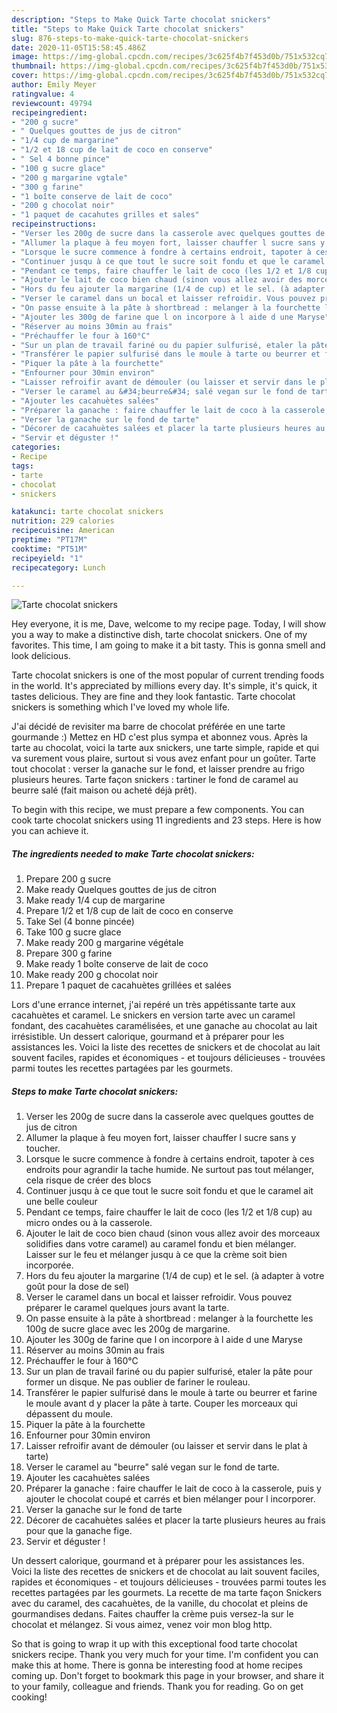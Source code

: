 ```yaml
---
description: "Steps to Make Quick Tarte chocolat snickers"
title: "Steps to Make Quick Tarte chocolat snickers"
slug: 876-steps-to-make-quick-tarte-chocolat-snickers
date: 2020-11-05T15:58:45.486Z
image: https://img-global.cpcdn.com/recipes/3c625f4b7f453d0b/751x532cq70/tarte-chocolat-snickers-photo-principale-de-la-recette.jpg
thumbnail: https://img-global.cpcdn.com/recipes/3c625f4b7f453d0b/751x532cq70/tarte-chocolat-snickers-photo-principale-de-la-recette.jpg
cover: https://img-global.cpcdn.com/recipes/3c625f4b7f453d0b/751x532cq70/tarte-chocolat-snickers-photo-principale-de-la-recette.jpg
author: Emily Meyer
ratingvalue: 4
reviewcount: 49794
recipeingredient:
- "200 g sucre"
- " Quelques gouttes de jus de citron"
- "1/4 cup de margarine"
- "1/2 et 18 cup de lait de coco en conserve"
- " Sel 4 bonne pince"
- "100 g sucre glace"
- "200 g margarine vgtale"
- "300 g farine"
- "1 boîte conserve de lait de coco"
- "200 g chocolat noir"
- "1 paquet de cacahutes grilles et sales"
recipeinstructions:
- "Verser les 200g de sucre dans la casserole avec quelques gouttes de jus de citron"
- "Allumer la plaque à feu moyen fort, laisser chauffer l sucre sans y toucher."
- "Lorsque le sucre commence à fondre à certains endroit, tapoter à ces endroits pour agrandir la tache humide. Ne surtout pas tout mélanger, cela risque de créer des blocs"
- "Continuer jusqu à ce que tout le sucre soit fondu et que le caramel ait une belle couleur"
- "Pendant ce temps, faire chauffer le lait de coco (les 1/2 et 1/8 cup) au micro ondes ou à la casserole."
- "Ajouter le lait de coco bien chaud (sinon vous allez avoir des morceaux solidifies dans votre caramel) au caramel fondu et bien mélanger. Laisser sur le feu et mélanger jusqu à ce que la crème soit bien incorporée."
- "Hors du feu ajouter la margarine (1/4 de cup) et le sel. (à adapter à votre goût pour la dose de sel)"
- "Verser le caramel dans un bocal et laisser refroidir. Vous pouvez préparer le caramel quelques jours avant la tarte."
- "On passe ensuite à la pâte à shortbread : melanger à la fourchette les 100g de sucre glace avec les 200g de margarine."
- "Ajouter les 300g de farine que l on incorpore à l aide d une Maryse"
- "Réserver au moins 30min au frais"
- "Préchauffer le four à 160°C"
- "Sur un plan de travail fariné ou du papier sulfurisé, etaler la pâte pour former un disque. Ne pas oublier de fariner le rouleau."
- "Transférer le papier sulfurisé dans le moule à tarte ou beurrer et farine le moule avant d y placer la pâte à tarte. Couper les morceaux qui dépassent du moule."
- "Piquer la pâte à la fourchette"
- "Enfourner pour 30min environ"
- "Laisser refroifir avant de démouler (ou laisser et servir dans le plat à tarte)"
- "Verser le caramel au &#34;beurre&#34; salé vegan sur le fond de tarte."
- "Ajouter les cacahuètes salées"
- "Préparer la ganache : faire chauffer le lait de coco à la casserole, puis y ajouter le chocolat coupé et carrés et bien mélanger pour l incorporer."
- "Verser la ganache sur le fond de tarte"
- "Décorer de cacahuètes salées et placer la tarte plusieurs heures au frais pour que la ganache fige."
- "Servir et déguster !"
categories:
- Recipe
tags:
- tarte
- chocolat
- snickers

katakunci: tarte chocolat snickers 
nutrition: 229 calories
recipecuisine: American
preptime: "PT17M"
cooktime: "PT51M"
recipeyield: "1"
recipecategory: Lunch

---
```



![Tarte chocolat snickers](https://img-global.cpcdn.com/recipes/3c625f4b7f453d0b/751x532cq70/tarte-chocolat-snickers-photo-principale-de-la-recette.jpg)

Hey everyone, it is me, Dave, welcome to my recipe page. Today, I will show you a way to make a distinctive dish, tarte chocolat snickers. One of my favorites. This time, I am going to make it a bit tasty. This is gonna smell and look delicious.

Tarte chocolat snickers is one of the most popular of current trending foods in the world. It's appreciated by millions every day. It's simple, it's quick, it tastes delicious. They are fine and they look fantastic. Tarte chocolat snickers is something which I've loved my whole life.

J&#39;ai décidé de revisiter ma barre de chocolat préférée en une tarte gourmande :) Mettez en HD c&#39;est plus sympa et abonnez vous. Après la tarte au chocolat, voici la tarte aux snickers, une tarte simple, rapide et qui va surement vous plaire, surtout si vous avez enfant pour un goûter. Tarte tout chocolat : verser la ganache sur le fond, et laisser prendre au frigo plusieurs heures. Tarte façon snickers : tartiner le fond de caramel au beurre salé (fait maison ou acheté déjà prêt).


To begin with this recipe, we must prepare a few components. You can cook tarte chocolat snickers using 11 ingredients and 23 steps. Here is how you can achieve it.

<!--inarticleads1-->

##### The ingredients needed to make Tarte chocolat snickers:

1. Prepare 200 g sucre
1. Make ready  Quelques gouttes de jus de citron
1. Make ready 1/4 cup de margarine
1. Prepare 1/2 et 1/8 cup de lait de coco en conserve
1. Take  Sel (4 bonne pincée)
1. Take 100 g sucre glace
1. Make ready 200 g margarine végétale
1. Prepare 300 g farine
1. Make ready 1 boîte conserve de lait de coco
1. Make ready 200 g chocolat noir
1. Prepare 1 paquet de cacahuètes grillées et salées


Lors d&#39;une errance internet, j&#39;ai repéré un très appétissante tarte aux cacahuètes et caramel. Le snickers en version tarte avec un caramel fondant, des cacahuètes caramélisées, et une ganache au chocolat au lait irrésistible. Un dessert calorique, gourmand et à préparer pour les assistances les. Voici la liste des recettes de snickers et de chocolat au lait souvent faciles, rapides et économiques - et toujours délicieuses - trouvées parmi toutes les recettes partagées par les gourmets. 

<!--inarticleads2-->

##### Steps to make Tarte chocolat snickers:

1. Verser les 200g de sucre dans la casserole avec quelques gouttes de jus de citron
1. Allumer la plaque à feu moyen fort, laisser chauffer l sucre sans y toucher.
1. Lorsque le sucre commence à fondre à certains endroit, tapoter à ces endroits pour agrandir la tache humide. Ne surtout pas tout mélanger, cela risque de créer des blocs
1. Continuer jusqu à ce que tout le sucre soit fondu et que le caramel ait une belle couleur
1. Pendant ce temps, faire chauffer le lait de coco (les 1/2 et 1/8 cup) au micro ondes ou à la casserole.
1. Ajouter le lait de coco bien chaud (sinon vous allez avoir des morceaux solidifies dans votre caramel) au caramel fondu et bien mélanger. Laisser sur le feu et mélanger jusqu à ce que la crème soit bien incorporée.
1. Hors du feu ajouter la margarine (1/4 de cup) et le sel. (à adapter à votre goût pour la dose de sel)
1. Verser le caramel dans un bocal et laisser refroidir. Vous pouvez préparer le caramel quelques jours avant la tarte.
1. On passe ensuite à la pâte à shortbread : melanger à la fourchette les 100g de sucre glace avec les 200g de margarine.
1. Ajouter les 300g de farine que l on incorpore à l aide d une Maryse
1. Réserver au moins 30min au frais
1. Préchauffer le four à 160°C
1. Sur un plan de travail fariné ou du papier sulfurisé, etaler la pâte pour former un disque. Ne pas oublier de fariner le rouleau.
1. Transférer le papier sulfurisé dans le moule à tarte ou beurrer et farine le moule avant d y placer la pâte à tarte. Couper les morceaux qui dépassent du moule.
1. Piquer la pâte à la fourchette
1. Enfourner pour 30min environ
1. Laisser refroifir avant de démouler (ou laisser et servir dans le plat à tarte)
1. Verser le caramel au &#34;beurre&#34; salé vegan sur le fond de tarte.
1. Ajouter les cacahuètes salées
1. Préparer la ganache : faire chauffer le lait de coco à la casserole, puis y ajouter le chocolat coupé et carrés et bien mélanger pour l incorporer.
1. Verser la ganache sur le fond de tarte
1. Décorer de cacahuètes salées et placer la tarte plusieurs heures au frais pour que la ganache fige.
1. Servir et déguster !


Un dessert calorique, gourmand et à préparer pour les assistances les. Voici la liste des recettes de snickers et de chocolat au lait souvent faciles, rapides et économiques - et toujours délicieuses - trouvées parmi toutes les recettes partagées par les gourmets. La recette de ma tarte façon Snickers avec du caramel, des cacahuètes, de la vanille, du chocolat et pleins de gourmandises dedans. Faites chauffer la crème puis versez-la sur le chocolat et mélangez. Si vous aimez, venez voir mon blog http. 

So that is going to wrap it up with this exceptional food tarte chocolat snickers recipe. Thank you very much for your time. I'm confident you can make this at home. There is gonna be interesting food at home recipes coming up. Don't forget to bookmark this page in your browser, and share it to your family, colleague and friends. Thank you for reading. Go on get cooking!
